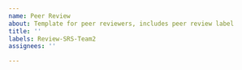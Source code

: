 ```yaml
---
name: Peer Review
about: Template for peer reviewers, includes peer review label
title: ''
labels: Review-SRS-Team2
assignees: ''

---
```



